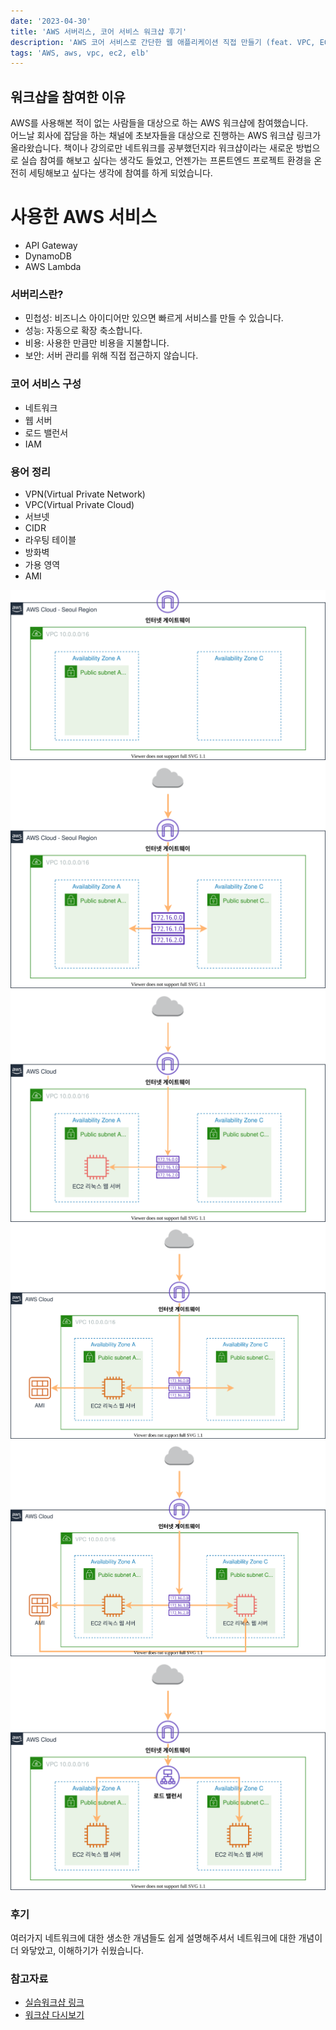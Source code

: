 ```yaml
---
date: '2023-04-30'
title: 'AWS 서버리스, 코어 서비스 워크샵 후기'
description: 'AWS 코어 서비스로 간단한 웹 애플리케이션 직접 만들기 (feat. VPC, EC2, ELB)'
tags: 'AWS, aws, vpc, ec2, elb'
---
```

## 워크샵을 참여한 이유
AWS를 사용해본 적이 없는 사람들을 대상으로 하는 AWS 워크샵에 참여했습니다.<br>
어느날 회사에 잡담을 하는 채널에 초보자들을 대상으로 진행하는 AWS 워크샵 링크가 올라왔습니다. 책이나 강의로만 네트워크를 공부했던지라 워크샵이라는 새로운 방법으로 실습 참여를 해보고 싶다는 생각도 들었고, 언젠가는 프론트엔드 프로젝트 환경을 온전히 세팅해보고 싶다는 생각에 참여를 하게 되었습니다.<br>

# 사용한 AWS 서비스

- API Gateway
- DynamoDB
- AWS Lambda

### 서버리스란?

- 민첩성: 비즈니스 아이디어만 있으면 빠르게 서비스를 만들 수 있습니다.
- 성능: 자동으로 확장 축소합니다.
- 비용: 사용한 만큼만 비용을 지불합니다.
- 보안: 서버 관리를 위해 직접 접근하지 않습니다.

### 코어 서비스 구성
- 네트워크
- 웹 서버
- 로드 밸런서
- IAM

### 용어 정리
- VPN(Virtual Private Network)
- VPC(Virtual Private Cloud)
- 서브넷
- CIDR
- 라우팅 테이블
- 방화벽
- 가용 영역
- AMI

<img src="./vpc.svg" />
<img src="./routingtable.svg" />
<img src="./ec2.svg" />
<img src="./ami.svg" />
<img src="./gateway.svg" />
<img src="./loadbalancer.svg" />

### 후기
여러가지 네트워크에 대한 생소한 개념들도 쉽게 설명해주셔서 네트워크에 대한 개념이 더 와닿았고, 이해하기가 쉬웠습니다.

### 참고자료
- [실습워크샵 링크](https://catalog.us-east-1.prod.workshops.aws/workshops/600420b7-5c4c-498f-9b80-bc7798963ba3/ko-KR/serverless)<br>
- [워크샵 다시보기](https://kr-resources.awscloud.com/aws-builders-korea-program)<br>
